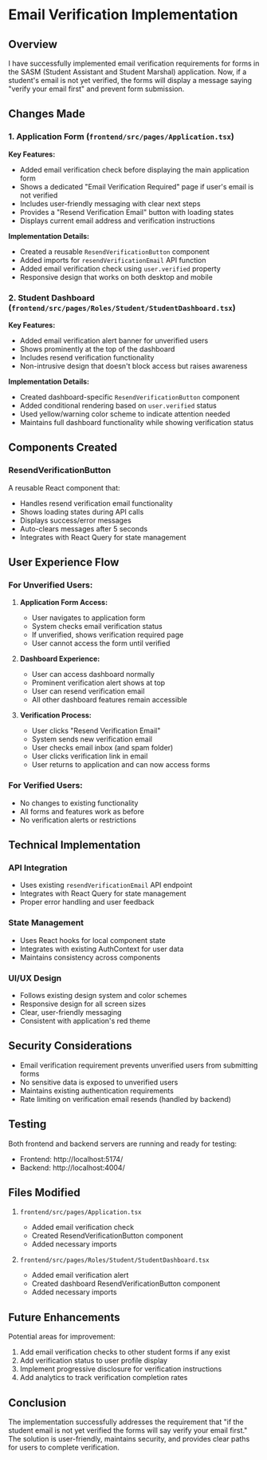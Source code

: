 # Email Verification Implementation

## Overview

I have successfully implemented email verification requirements for forms in the SASM (Student Assistant and Student Marshal) application. Now, if a student's email is not yet verified, the forms will display a message saying "verify your email first" and prevent form submission.

## Changes Made

### 1. Application Form (`frontend/src/pages/Application.tsx`)

**Key Features:**

- Added email verification check before displaying the main application form
- Shows a dedicated "Email Verification Required" page if user's email is not verified
- Includes user-friendly messaging with clear next steps
- Provides a "Resend Verification Email" button with loading states
- Displays current email address and verification instructions

**Implementation Details:**

- Created a reusable `ResendVerificationButton` component
- Added imports for `resendVerificationEmail` API function
- Added email verification check using `user.verified` property
- Responsive design that works on both desktop and mobile

### 2. Student Dashboard (`frontend/src/pages/Roles/Student/StudentDashboard.tsx`)

**Key Features:**

- Added email verification alert banner for unverified users
- Shows prominently at the top of the dashboard
- Includes resend verification functionality
- Non-intrusive design that doesn't block access but raises awareness

**Implementation Details:**

- Created dashboard-specific `ResendVerificationButton` component
- Added conditional rendering based on `user.verified` status
- Used yellow/warning color scheme to indicate attention needed
- Maintains full dashboard functionality while showing verification status

## Components Created

### ResendVerificationButton

A reusable React component that:

- Handles resend verification email functionality
- Shows loading states during API calls
- Displays success/error messages
- Auto-clears messages after 5 seconds
- Integrates with React Query for state management

## User Experience Flow

### For Unverified Users:

1. **Application Form Access:**

   - User navigates to application form
   - System checks email verification status
   - If unverified, shows verification required page
   - User cannot access the form until verified

2. **Dashboard Experience:**

   - User can access dashboard normally
   - Prominent verification alert shows at top
   - User can resend verification email
   - All other dashboard features remain accessible

3. **Verification Process:**
   - User clicks "Resend Verification Email"
   - System sends new verification email
   - User checks email inbox (and spam folder)
   - User clicks verification link in email
   - User returns to application and can now access forms

### For Verified Users:

- No changes to existing functionality
- All forms and features work as before
- No verification alerts or restrictions

## Technical Implementation

### API Integration

- Uses existing `resendVerificationEmail` API endpoint
- Integrates with React Query for state management
- Proper error handling and user feedback

### State Management

- Uses React hooks for local component state
- Integrates with existing AuthContext for user data
- Maintains consistency across components

### UI/UX Design

- Follows existing design system and color schemes
- Responsive design for all screen sizes
- Clear, user-friendly messaging
- Consistent with application's red theme

## Security Considerations

- Email verification requirement prevents unverified users from submitting forms
- No sensitive data is exposed to unverified users
- Maintains existing authentication requirements
- Rate limiting on verification email resends (handled by backend)

## Testing

Both frontend and backend servers are running and ready for testing:

- Frontend: http://localhost:5174/
- Backend: http://localhost:4004/

## Files Modified

1. `frontend/src/pages/Application.tsx`

   - Added email verification check
   - Created ResendVerificationButton component
   - Added necessary imports

2. `frontend/src/pages/Roles/Student/StudentDashboard.tsx`
   - Added email verification alert
   - Created dashboard ResendVerificationButton component
   - Added necessary imports

## Future Enhancements

Potential areas for improvement:

1. Add email verification checks to other student forms if any exist
2. Add verification status to user profile display
3. Implement progressive disclosure for verification instructions
4. Add analytics to track verification completion rates

## Conclusion

The implementation successfully addresses the requirement that "if the student email is not yet verified the forms will say verify your email first." The solution is user-friendly, maintains security, and provides clear paths for users to complete verification.
